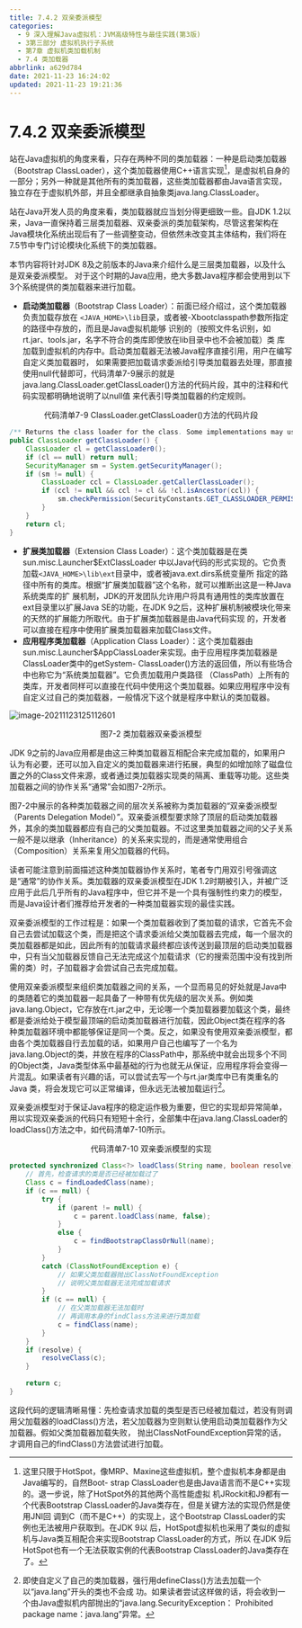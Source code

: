 ```yaml
---
title: 7.4.2 双亲委派模型
categories:
  - 9 深入理解Java虛拟机：JVM高级特性与最佳实践(第3版)
  - 3第三部分 虚拟机执行子系统
  - 第7章 虚拟机类加载机制
  - 7.4 类加载器
abbrlink: a629d784
date: 2021-11-23 16:24:02
updated: 2021-11-23 19:21:36
---
```

# 7.4.2 双亲委派模型
站在Java虚拟机的角度来看，只存在两种不同的类加载器：一种是启动类加载器（Bootstrap ClassLoader），这个类加载器使用C++语言实现[^1]，是虚拟机自身的一部分；另外一种就是其他所有的类加载器，这些类加载器都由Java语言实现，独立存在于虚拟机外部，并且全都继承自抽象类java.lang.ClassLoader。

站在Java开发人员的角度来看，类加载器就应当划分得更细致一些。自JDK 1.2以来，Java一直保持着三层类加载器、双亲委派的类加载架构，尽管这套架构在Java模块化系统出现后有了一些调整变动，但依然未改变其主体结构，我们将在7.5节中专门讨论模块化系统下的类加载器。

本节内容将针对JDK 8及之前版本的Java来介绍什么是三层类加载器，以及什么是双亲委派模型。 对于这个时期的Java应用，绝大多数Java程序都会使用到以下3个系统提供的类加载器来进行加载。

- **启动类加载器**（Bootstrap Class Loader）：前面已经介绍过，这个类加载器负责加载存放在 `<JAVA_HOME>\lib`目录，或者被-Xbootclasspath参数所指定的路径中存放的，而且是Java虚拟机能够 识别的（按照文件名识别，如rt.jar、tools.jar，名字不符合的类库即使放在lib目录中也不会被加载）类 库加载到虚拟机的内存中。启动类加载器无法被Java程序直接引用，用户在编写自定义类加载器时， 如果需要把加载请求委派给引导类加载器去处理，那直接使用null代替即可，代码清单7-9展示的就是 java.lang.ClassLoader.getClassLoader()方法的代码片段，其中的注释和代码实现都明确地说明了以null值 来代表引导类加载器的约定规则。

<center>代码清单7-9 ClassLoader.getClassLoader()方法的代码片段</center>

```java
/** Returns the class loader for the class. Some implementations may use null to represent the bootstrap class loader. This method will return null in such implementations if this class was loaded by the bootstrap class loader. */
public ClassLoader getClassLoader() {
    ClassLoader cl = getClassLoader0();
    if (cl == null) return null;
    SecurityManager sm = System.getSecurityManager();
    if (sm != null) {
        ClassLoader ccl = ClassLoader.getCallerClassLoader();
        if (ccl != null && ccl != cl && !cl.isAncestor(ccl)) {
            sm.checkPermission(SecurityConstants.GET_CLASSLOADER_PERMISSION);
        }
    }
    return cl;
}
```

- **扩展类加载器**（Extension Class Loader）：这个类加载器是在类sun.misc.Launcher$ExtClassLoader 中以Java代码的形式实现的。它负责加载`<JAVA_HOME>\lib\ext`目录中，或者被java.ext.dirs系统变量所 指定的路径中所有的类库。根据“扩展类加载器”这个名称，就可以推断出这是一种Java系统类库的扩 展机制，JDK的开发团队允许用户将具有通用性的类库放置在ext目录里以扩展Java SE的功能，在JDK 9之后，这种扩展机制被模块化带来的天然的扩展能力所取代。由于扩展类加载器是由Java代码实现 的，开发者可以直接在程序中使用扩展类加载器来加载Class文件。
- **应用程序类加载器**（Application Class Loader）：这个类加载器由 sun.misc.Launcher$AppClassLoader来实现。由于应用程序类加载器是ClassLoader类中的getSystem- ClassLoader()方法的返回值，所以有些场合中也称它为“系统类加载器”。它负责加载用户类路径 （ClassPath）上所有的类库，开发者同样可以直接在代码中使用这个类加载器。如果应用程序中没有 自定义过自己的类加载器，一般情况下这个就是程序中默认的类加载器。

![image-20211123125112601](https://gitee.com/XiaoLan223/images/raw/master/Blog/Sum/20211123125113.png)

<center>图7-2 类加载器双亲委派模型</center>

JDK 9之前的Java应用都是由这三种类加载器互相配合来完成加载的，如果用户认为有必要，还可以加入自定义的类加载器来进行拓展，典型的如增加除了磁盘位置之外的Class文件来源，或者通过类加载器实现类的隔离、重载等功能。这些类加载器之间的协作关系“通常”会如图7-2所示。

图7-2中展示的各种类加载器之间的层次关系被称为类加载器的“双亲委派模型（Parents Delegation Model）”。双亲委派模型要求除了顶层的启动类加载器外，其余的类加载器都应有自己的父类加载器。不过这里类加载器之间的父子关系一般不是以继承（Inheritance）的关系来实现的，而是通常使用组合（Composition）关系来复用父加载器的代码。

读者可能注意到前面描述这种类加载器协作关系时，笔者专门用双引号强调这是“通常”的协作关系。类加载器的双亲委派模型在JDK 1.2时期被引入，并被广泛应用于此后几乎所有的Java程序中，但它并不是一个具有强制性约束力的模型，而是Java设计者们推荐给开发者的一种类加载器实现的最佳实践。

双亲委派模型的工作过程是：如果一个类加载器收到了类加载的请求，它首先不会自己去尝试加载这个类，而是把这个请求委派给父类加载器去完成，每一个层次的类加载器都是如此，因此所有的加载请求最终都应该传送到最顶层的启动类加载器中，只有当父加载器反馈自己无法完成这个加载请求（它的搜索范围中没有找到所需的类）时，子加载器才会尝试自己去完成加载。

使用双亲委派模型来组织类加载器之间的关系，一个显而易见的好处就是Java中的类随着它的类加载器一起具备了一种带有优先级的层次关系。例如类java.lang.Object，它存放在rt.jar之中，无论哪一个类加载器要加载这个类，最终都是委派给处于模型最顶端的启动类加载器进行加载，因此Object类在程序的各种类加载器环境中都能够保证是同一个类。反之，如果没有使用双亲委派模型，都由各个类加载器自行去加载的话，如果用户自己也编写了一个名为java.lang.Object的类，并放在程序的ClassPath中，那系统中就会出现多个不同的Object类，Java类型体系中最基础的行为也就无从保证，应用程序将会变得一片混乱。如果读者有兴趣的话，可以尝试去写一个与rt.jar类库中已有类重名的Java 类，将会发现它可以正常编译，但永远无法被加载运行[^2]。

双亲委派模型对于保证Java程序的稳定运作极为重要，但它的实现却异常简单，用以实现双亲委派的代码只有短短十余行，全部集中在java.lang.ClassLoader的loadClass()方法之中，如代码清单7-10所示。

<center>代码清单7-10 双亲委派模型的实现</center>

```java
protected synchronized Class<?> loadClass(String name, boolean resolve) throws ClassNotFoundException {
    // 首先，检查请求的类是否已经被加载过了
    Class c = findLoadedClass(name);
    if (c == null) {
        try {
            if (parent != null) {
                c = parent.loadClass(name, false);
            }
            else {
                c = findBootstrapClassOrNull(name);
            }
        }
        catch (ClassNotFoundException e) {
            // 如果父类加载器抛出ClassNotFoundException
            // 说明父类加载器无法完成加载请求
        }
        if (c == null) {
            // 在父类加载器无法加载时
            // 再调用本身的findClass方法来进行类加载
            c = findClass(name);
        }
    }
    if (resolve) {
        resolveClass(c);
    }
    
    return c;
}
```
这段代码的逻辑清晰易懂：先检查请求加载的类型是否已经被加载过，若没有则调用父加载器的loadClass()方法，若父加载器为空则默认使用启动类加载器作为父加载器。假如父类加载器加载失败， 抛出ClassNotFoundException异常的话，才调用自己的findClass()方法尝试进行加载。

[^1]: 这里只限于HotSpot，像MRP、Maxine这些虚拟机，整个虚拟机本身都是由Java编写的，自然Boot- strap ClassLoader也是由Java语言而不是C++实现的。退一步说，除了HotSpot外的其他两个高性能虚拟 机JRockit和J9都有一个代表Bootstrap ClassLoader的Java类存在，但是关键方法的实现仍然是使用JNI回 调到C（而不是C++）的实现上，这个Bootstrap ClassLoader的实例也无法被用户获取到。在JDK 9以 后，HotSpot虚拟机也采用了类似的虚拟机与Java类互相配合来实现Bootstrap ClassLoader的方式，所以 在JDK 9后HotSpot也有一个无法获取实例的代表Bootstrap ClassLoader的Java类存在了。 
[^2]: 即使自定义了自己的类加载器，强行用defineClass()方法去加载一个以“java.lang”开头的类也不会成 功。如果读者尝试这样做的话，将会收到一个由Java虚拟机内部抛出的“java.lang.SecurityException： Prohibited package name：java.lang”异常。

